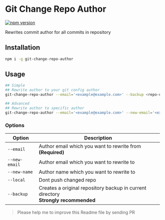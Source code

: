 # Git Change Repo Author

[![npm version](https://badge.fury.io/js/git-change-repo-author.svg)](https://www.npmjs.com/package/git-change-repo-author)

Rewrites commit author for all commits in repository

## Installation

```bash
npm i -g git-change-repo-author
```

## Usage

```bash
## Simple
## Rewrite author to your git config author
git-change-repo-author --email='<example@example.com>' --backup <repo-url>

## Advanced
## Rewrite author to specific author
git-change-repo-author --email='<example@example.com>' --new-email='<example2@example.com>' new-name='<username>' --backup <repo-url>
```

### Options

| Option        | Description                                                                               |
| ------------- | ----------------------------------------------------------------------------------------- |
| `--email`     | Author email which you want to rewrite from <br /> **(Required)**                         |
| `--new-email` | Author email which you want to rewrite to                                                 |
| `--new-name`  | Author name which you want to rewrite to                                                  |
| `--local`     | Dont push changed repo                                                                    |
| `--backup`    | Creates a original repository backup in current directory <br /> **Strongly recommended** |

> Please help me to improve this Readme file by sending PR
